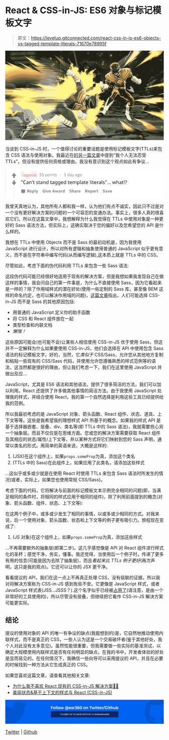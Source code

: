 # React & CSS-in-JS: ES6 对象与标记模板文字

> 原文：<https://levelup.gitconnected.com/react-css-in-js-es6-objects-vs-tagged-template-literals-71670e78995f>

![](img/5032796e5176728b5d624d0055e8be75.png)

当谈到 CSS-in-JS 时，一个值得讨论的重要话题是使用标记模板文字(TTLs)来包含 CSS 语法与使用对象。我最近在[的另一篇文章](https://medium.com/@ESR360/why-i-dislike-existing-css-in-js-solutions-for-react-7b81786e0fd5)中提到“我个人无法忍受 TTLs”，但没有提供任何资格或理由。我没有意识到这个观点如此有争议…

![](img/3265eeda735b54491cd363dc0073279c.png)

我曾天真地认为，其他所有人都和我一样，认为他们有点不诚实，因此只不过是对一个没有更好解决方案的问题的一个可容忍的变通办法。事实上，很多人真的很喜欢它们，所以在这篇文章中，我想解释为什么我觉得在 TTLs 中使用对象是一种更好的 Sass 语法方法，但实际上，这确实取决于您的偏好以及您希望您的 API 是什么样的。

我想在 TTLs 中使用 Objects 而不是 Sass 的最初动机是，因为我使用 JavaScript 进行设计，所以对所有逻辑和抽象使用普通的 JavaScript 似乎更有意义，而不是在字符串中编写代码(从而编写逻辑),这本质上就是 TTLs 中的 CSS。

尽管如此，考虑下面的伪代码利用 TTLs 来包含一些 Sass 语法:

这段伪代码可能已经很好地适用于现有的解决方案，但是我想如果我发现自己在做这样的事情，我会问自己的第一件事是，为什么不直接使用 Sass，因为它看起来是一样的？除了作用域样式的潜在好处(使用一些定制的 Sass 库，甚至像 BEM 这样的命名约定，也可以解决作用域的问题)，[这篇文章](https://spin.atomicobject.com/2018/12/28/css-in-javascript-benefits/)指出，人们可能选择 CSS-in-JS 而不是 Sass 的其他原因包括:

*   用普通的 JavaScript 定义你的助手函数
*   将 CSS 和 React 组件放在一起
*   类型检查和内联文档
*   *懒惰！*

这些原因可能会(也可能不会)让某些人相信使用 CSS-in-JS 优于使用 Sass，但这并不一定解释为什么如果要使用 CSS-in-JS，他们会选择在 API 中使用包含 Sass 语法的标记模板文字。好的，当然，它*类似于* CSS/Sass，允许您从其他地方复制和粘贴一些现有的 CSS/Sass 代码，并使用允许您遵循熟悉的样式范例等的语法，这当然都是很好的理由，但让我们考虑一下，我们在这里使用 JavaScript 并做出反应…

JavaScript，尤其是 ES6 语法和其他语法，提供了很多简洁的方法，我们可以加以利用。React 还提供了许多做其他事情的简洁方法。由于我使用 JavaScript 处理我的样式，并结合使用 React，我的第一个自然选择是利用这些工具已经提供给我的范例。

所以我最初考虑的是 JavaScript 对象、箭头函数、React 组件、状态、道具、上下文等等。这些是我希望我的理想样式 API 所基于的概念。如果我的样式 API 是基于选择器嵌套、层叠、div、类名等(即 TTLs 中的 Sass 语法)，我就需要担心另一个抽象层。而且不仅仅是在思维方面。您或您的解决方案需要获取 React 组件及其相应的状态/属性/上下文等，并以某种方式将它们映射到您的 Sass 声明，通常以类名的形式。用简单的英语来说，大概是这样的:

1.  (JSX)在这个组件上，如果`props.someProp`为真，添加这个类名
2.  (TTLs 中的 Sass)在此组件上，如果应用了此类名，请添加这些样式

…这似乎或多或少就是在使用 React 时使用 TTLs 来包含 Sass 语法时所发生的情况(或者，实际上，如果您也使用常规 CSS/Sass)。

考虑下面的代码，它将解决与前面的标记模板文本示例完全相同的问题(即，当满足相同的条件时，将相同的样式应用于相同的组件)，除了利用前面提到的概念(对象、箭头函数、组件、状态、上下文等):

在这两个例子中，或多或少发生了相同的事情，以或多或少相同的方式。对我来说，后一个使用对象、箭头函数、状态和上下文等的例子更有吸引力。旅程现在变成了:

1.  (JS 对象)在这个组件上，如果`props.someProp`为真，添加这些样式

…不再需要额外的抽象层(即第二步)。这几乎感觉像是 API 对 React 组件进行样式化的圣杯；感觉干净，务实，懂事。我还觉得，当使用后一个例子时，传递了更多有用的信息(可能是因为去除了抽象层)，而且*看起来比 TTLs 例子更好*(再次声明，这只是我的观点)。它还可以让你的 JSX 更干净。

看看提议的 API，我们在这一点上不再真正处理 CSS，没有级联的证据，所以我对将解决方案称为 CSS-in-JS 感到有些不安。它更像是 JavaScript 样式，或者 JavaScript 样式表(JSS…JSSS？).这个名字似乎已经被[占用了](https://cssinjs.org/?v=v10.0.0-alpha.23)(请注意，是由一个非常好的工具使用的)，所以尽管没有层叠，但继续把它看作 CSS-in-JS 解决方案可能更实际。

## 结论

提议的使用对象的 API 的唯一有争议的缺点(我能想到的)是，它自然地推动使用内联样式，而不是真正的 CSS，一些人认为这是一个交易破坏者(鉴于其他好处，我个人对此没有太多意见)。虽然性能很重要，但我需要做一些实际的基准测试，以确定大规模使用内联样式是否有任何明显的缺点。在我的书中，开发者体验的好处是显而易见的。在任何情况下，我确信一些向导可以采用提议的 API，并且在必要的时候找到一种方法从它生成真正的 CSS。

如果您喜欢这篇文章，请查看其他相关文章:

*   [为什么我不喜欢 React 现有的 CSS-in-JS 解决方案💅🚫](https://medium.com/valtech-design/why-i-dislike-existing-css-in-js-solutions-for-react-7b81786e0fd5?source=your_stories_page---------------------------)
*   [美丽状态&基于上下文的样式与 React (CSS-in-JS)](https://medium.com/@ESR360/beautiful-state-context-based-styling-with-react-css-in-js-781a14cb2f9b?source=your_stories_page---------------------------)

![](img/0f4eaa82f76695a20f09ba4fa9fd37ba.png)

[Twitter](https://twitter.com/esr360) | [Github](https://github.com/esr360)